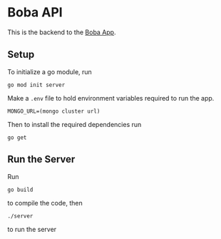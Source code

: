 # Boba API

This is the backend to the [Boba App](https://github.com/colinpcurtis/boba-api).  

## Setup
To initialize a go module, run
```
go mod init server
```

Make a `.env` file to hold environment variables required to run the app.
```
MONGO_URL=(mongo cluster url)
```

Then to install the required dependencies run 
```
go get
```

## Run the Server
Run 
```
go build
```
to compile the code, then 
```
./server
```
to run the server
